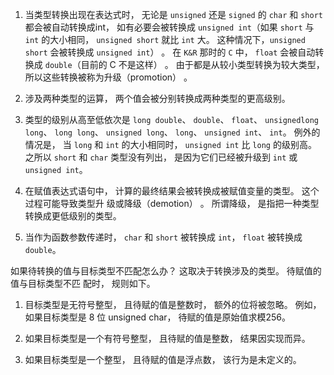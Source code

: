 1.   当类型转换出现在表达式时， 无论是 `unsigned` 还是 `signed` 的 `char` 和 `short` 都会被自动转换成int， 如有必要会被转换成 `unsigned int`（如果 `short` 与 `int` 的大小相同， `unsigned short` 就比 `int` 大。 这种情况下，`unsigned short` 会被转换成 `unsigned int`） 。 在 `K&R` 那时的 `C` 中， `float` 会被自动转换成 `double`（目前的 C 不是这样） 。 由于都是从较小类型转换为较大类型， 所以这些转换被称为升级（promotion） 。

2.   涉及两种类型的运算， 两个值会被分别转换成两种类型的更高级别。

3.   类型的级别从高至低依次是 `long double`、 `double`、 `float`、 `unsignedlong long`、 `long long`、 `unsigned long`、 `long`、 `unsigned int`、 `int`。 例外的情况是， 当 `long` 和 `int` 的大小相同时， `unsigned int` 比 `long` 的级别高。 之所以 `short` 和 `char` 类型没有列出， 是因为它们已经被升级到 `int` 或 `unsigned int`。

4.   在赋值表达式语句中， 计算的最终结果会被转换成被赋值变量的类型。 这个过程可能导致类型升
     级或降级（demotion） 。 所谓降级， 是指把一种类型转换成更低级别的类型。

5.   当作为函数参数传递时， `char` 和 `short` 被转换成 `int`， `float` 被转换成 `double`。 

如果待转换的值与目标类型不匹配怎么办？ 这取决于转换涉及的类型。 待赋值的值与目标类型不匹
配时， 规则如下。

1.   目标类型是无符号整型， 且待赋的值是整数时， 额外的位将被忽略。 例如， 如果目标类型是 8 位
     unsigned char， 待赋的值是原始值求模256。

2.   如果目标类型是一个有符号整型， 且待赋的值是整数， 结果因实现而异。

3.   如果目标类型是一个整型， 且待赋的值是浮点数， 该行为是未定义的。